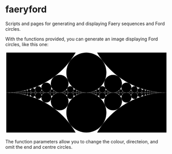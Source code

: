 # faeryford
Scripts and pages for generating and displaying Faery sequences and Ford circles.

With the functions provided, you can generate an image displaying Ford circles, like this one:

![ford circles](https://raw.githubusercontent.com/dmackinnon1/faeryford/master/imgs/horizontal40.png)

The function parameters allow you to change the colour, directeion, and omit the end and centre circles.
